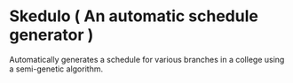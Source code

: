 # Skedulo ( An automatic schedule generator )
Automatically generates a schedule for various branches in a college using a semi-genetic algorithm.

